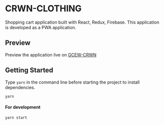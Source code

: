 # CRWN-CLOTHING

Shopping cart application built with React, Redux, Firebase. This application is developed as a PWA application.


## Preview

Preview the application live on [GCEW-CRWN](https://gcew-crwn.herokuapp.com/)

## Getting Started

Type `yarn` in the command line before starting the project to install dependencies.

```
yarn
```

#### For development

```
yarn start
```
